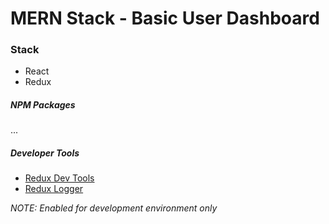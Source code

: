 # MERN Stack - Basic User Dashboard

### Stack

* React
* Redux

##### NPM Packages
...

##### Developer Tools
* [Redux Dev Tools](https://github.com/gaearon/redux-devtools)
* [Redux Logger](https://github.com/evgenyrodionov/redux-logger)

_NOTE: Enabled for development environment only_